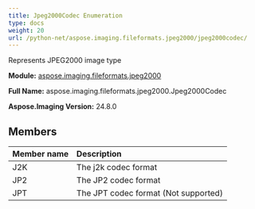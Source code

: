 ```yaml
---
title: Jpeg2000Codec Enumeration
type: docs
weight: 20
url: /python-net/aspose.imaging.fileformats.jpeg2000/jpeg2000codec/
---
```


Represents JPEG2000 image type

**Module:** [aspose.imaging.fileformats.jpeg2000](/imaging/python-net/aspose.imaging.fileformats.jpeg2000/)

**Full Name:** aspose.imaging.fileformats.jpeg2000.Jpeg2000Codec

**Aspose.Imaging Version:** 24.8.0

## **Members**
| **Member name** | **Description** |
| :- | :- |
| J2K | The j2k codec format |
| JP2 | The JP2 codec format |
| JPT | The JPT codec format (Not supported) |
